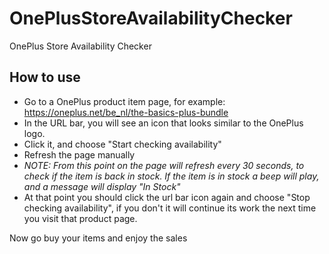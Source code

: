 # OnePlusStoreAvailabilityChecker
OnePlus Store Availability Checker

## How to use
* Go to a OnePlus product item page, for example: https://oneplus.net/be_nl/the-basics-plus-bundle
* In the URL bar, you will see an icon that looks similar to the OnePlus logo.
* Click it, and choose "Start checking availability"
* Refresh the page manually
* *NOTE: From this point on the page will refresh every 30 seconds, to check if the item is back in stock. If the item is in stock a beep will play, and a message will display "In Stock"*
* At that point you should click the url bar icon again and choose "Stop checking availability", if you don't it will continue its work the next time you visit that product page.

Now go buy your items and enjoy the sales
